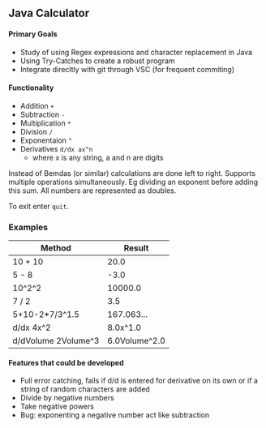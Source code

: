 ## Java Calculator

#### Primary Goals
- Study of using Regex expressions and character replacement in Java
- Using Try-Catches to create a robust program
- Integrate direcltly with git through VSC (for frequent commiting)


#### Functionality
- Addition `+`
- Subtraction `-`
- Multiplication `*`
- Division `/`
- Exponentaion `^`
- Derivatives `d/dx ax^n` 
    - where x is any string, a and n are digits

Instead of Bemdas (or similar) calculations are done left to right.
Supports multiple operations simultaneously.
Eg dividing an exponent before adding this sum.
All numbers are represented as doubles.

To exit enter `quit`.


### Examples
Method | Result 
--- | ---
10 + 10 | 20.0
5 - 8 | -3.0
10^2^2 | 10000.0
7 / 2 | 3.5
5+10-2*7/3^1.5 | 167.063...
d/dx 4x^2 | 8.0x^1.0
d/dVolume 2Volume^3 | 6.0Volume^2.0


#### Features that could be developed
- Full error catching, fails if d/d is entered for derivative on its own or if a string of random characters are added
- Divide by negative numbers
- Take negative powers
- Bug: exponenting a negative number act like subtraction
